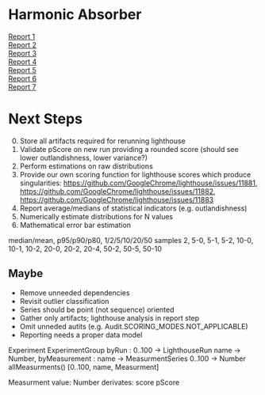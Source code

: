 # Harmonic Absorber

[Report 1](./report_2020-10-26T23-09-31.731Z/)  
[Report 2](./report_2020-11-02T20-21-41.718Z/)  
[Report 3](./report_2020-11-02T22-26-11.212Z/)  
[Report 4](./report_00004_2020-11-02T20-21-41.718Z/)  
[Report 5](./report_00005_2020-11-02T22-26-11.212Z/)  
[Report 6](./report_00006_2020-11-02T20-21-41.718Z/)  
[Report 7](./report_00007_2020-12-11T15:55:29.892Z/)  

# Next Steps

0. Store all artifacts required for rerunning lighthouse
1. Validate pScore on new run providing a rounded score (should see lower outlandishness, lower variance?)
2. Perform estimations on raw distributions
3. Provide our own scoring function for lighthouse scores which produce singularities: https://github.com/GoogleChrome/lighthouse/issues/11881, https://github.com/GoogleChrome/lighthouse/issues/11882, https://github.com/GoogleChrome/lighthouse/issues/11883
4. Report average/medians of statistical indicators (e.g. outlandishness)
5. Numerically estimate distributions for N values
6. Mathematical error bar estimation

median/mean, p95/p90/p80, 1/2/5/10/20/50 samples
2, 5-0, 5-1, 5-2, 10-0, 10-1, 10-2, 20-0, 20-2, 20-4, 50-2, 50-5, 50-10

## Maybe

* Remove unneeded dependencies
* Revisit outlier classification
* Series should be point (not sequence) oriented
* Gather only artifacts; lighthouse analysis in report step
* Omit unneded autits (e.g. Audit.SCORING_MODES.NOT_APPLICABLE)
* Reporting needs a proper data model

Experiment
  ExperimentGroup
    byRun : 0..100 -> LighthouseRun
      name -> Number,
    byMeasurement : name -> MeasurmentSeries
      0..100 -> Number
    allMeasurments() [0..100, name, Measurment]


Measurment
  value: Number
  derivates:
    score
    pScore

